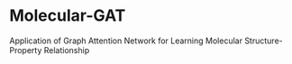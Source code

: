 # Molecular-GAT
Application of Graph Attention Network for Learning Molecular Structure-Property Relationship
